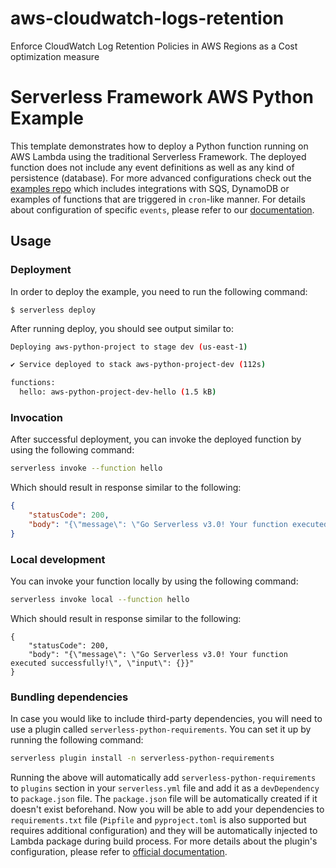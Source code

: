 # aws-cloudwatch-logs-retention
Enforce CloudWatch Log Retention Policies in AWS Regions as a Cost optimization measure

<!--
title: 'AWS Python Example'
description: 'This template demonstrates how to deploy a Python function running on AWS Lambda using the traditional Serverless Framework.'
layout: Doc
framework: v3
platform: AWS
language: python
priority: 2
authorLink: 'https://github.com/serverless'
authorName: 'Serverless, inc.'
authorAvatar: 'https://avatars1.githubusercontent.com/u/13742415?s=200&v=4'
-->


# Serverless Framework AWS Python Example

This template demonstrates how to deploy a Python function running on AWS Lambda using the traditional Serverless Framework. The deployed function does not include any event definitions as well as any kind of persistence (database). For more advanced configurations check out the [examples repo](https://github.com/serverless/examples/) which includes integrations with SQS, DynamoDB or examples of functions that are triggered in `cron`-like manner. For details about configuration of specific `events`, please refer to our [documentation](https://www.serverless.com/framework/docs/providers/aws/events/).

## Usage

### Deployment

In order to deploy the example, you need to run the following command:

```
$ serverless deploy
```

After running deploy, you should see output similar to:

```bash
Deploying aws-python-project to stage dev (us-east-1)

✔ Service deployed to stack aws-python-project-dev (112s)

functions:
  hello: aws-python-project-dev-hello (1.5 kB)
```

### Invocation

After successful deployment, you can invoke the deployed function by using the following command:

```bash
serverless invoke --function hello
```

Which should result in response similar to the following:

```json
{
    "statusCode": 200,
    "body": "{\"message\": \"Go Serverless v3.0! Your function executed successfully!\", \"input\": {}}"
}
```

### Local development

You can invoke your function locally by using the following command:

```bash
serverless invoke local --function hello
```

Which should result in response similar to the following:

```
{
    "statusCode": 200,
    "body": "{\"message\": \"Go Serverless v3.0! Your function executed successfully!\", \"input\": {}}"
}
```

### Bundling dependencies

In case you would like to include third-party dependencies, you will need to use a plugin called `serverless-python-requirements`. You can set it up by running the following command:

```bash
serverless plugin install -n serverless-python-requirements
```

Running the above will automatically add `serverless-python-requirements` to `plugins` section in your `serverless.yml` file and add it as a `devDependency` to `package.json` file. The `package.json` file will be automatically created if it doesn't exist beforehand. Now you will be able to add your dependencies to `requirements.txt` file (`Pipfile` and `pyproject.toml` is also supported but requires additional configuration) and they will be automatically injected to Lambda package during build process. For more details about the plugin's configuration, please refer to [official documentation](https://github.com/UnitedIncome/serverless-python-requirements).